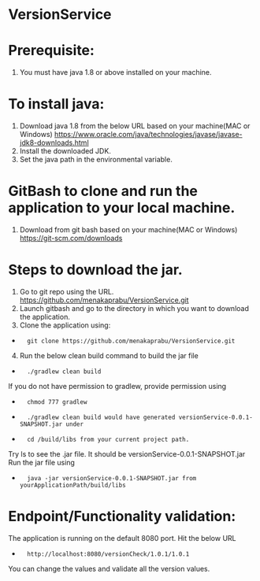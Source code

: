 # VersionService
# Prerequisite:
1. You must have java 1.8 or above installed on your machine.
# To install java:
1. Download java 1.8 from the below URL based on your machine(MAC or Windows) https://www.oracle.com/java/technologies/javase/javase-jdk8-downloads.html
2. Install the downloaded JDK.
3. Set the java path in the environmental variable.

# GitBash to clone and run the application to your local machine.
1. Download from git bash based on your machine(MAC or Windows) https://git-scm.com/downloads

# Steps to download the jar.

1. Go to git repo using the URL. https://github.com/menakaprabu/VersionService.git
2. Launch gitbash and go to the directory in which you want to download the application.
3. Clone the application using: 
* 		git clone https://github.com/menakaprabu/VersionService.git
4. Run the below clean build command to build the jar file 
* 		./gradlew clean build
If you do not have permission to gradlew, provide permission using 
* 		chmod 777 gradlew
* 		./gradlew clean build would have generated versionService-0.0.1-SNAPSHOT.jar under 
* 		cd /build/libs from your current project path.
Try ls to see the .jar file. It should be versionService-0.0.1-SNAPSHOT.jar
Run the jar file using 
* 		java -jar versionService-0.0.1-SNAPSHOT.jar from yourApplicationPath/build/libs

# Endpoint/Functionality validation:
The application is running on the default 8080 port.
Hit the below URL
* 		http://localhost:8080/versionCheck/1.0.1/1.0.1

You can change the values and validate all the version values.
